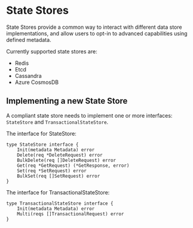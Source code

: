 # State Stores

State Stores provide a common way to interact with different data store implementations, and allow users to opt-in to advanced capabilities using defined metadata.

Currently supported state stores are:

* Redis
* Etcd
* Cassandra
* Azure CosmosDB

## Implementing a new State Store

A compliant state store needs to implement one or more interfaces: `StateStore` and `TransactionalStateStore`.

The interface for StateStore:

```
type StateStore interface {
	Init(metadata Metadata) error
	Delete(req *DeleteRequest) error
	BulkDelete(req []DeleteRequest) error
	Get(req *GetRequest) (*GetResponse, error)
	Set(req *SetRequest) error
	BulkSet(req []SetRequest) error
}
```

The interface for TransactionalStateStore:

```
type TransactionalStateStore interface {
	Init(metadata Metadata) error
	Multi(reqs []TransactionalRequest) error
}
```
